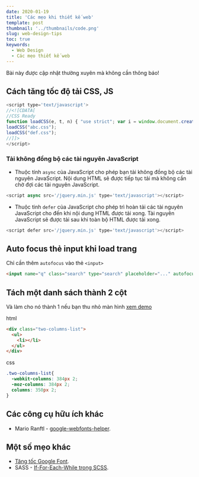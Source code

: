 ```yaml
---
date: 2020-01-19
title: 'Các mẹo khi thiết kế web'
template: post
thumbnail: '../thumbnails/code.png'
slug: web-design-tips
toc: true
keywords:
  - Web Design
  - Các mẹo thiết kế web
---
```

<div class="alert alert-warning" role="alert" markdown="1">
Bài này được cập nhật thường xuyên mà không cần thông báo!
</div>

## Cách tăng tốc độ tải CSS, JS

```js
<script type='text/javascript'>
//<![CDATA[
//CSS Ready
function loadCSS(e, t, n) { "use strict"; var i = window.document.createElement("link"); var o = t || window.document.getElementsByTagName("script")[0]; i.rel = "stylesheet"; i.href = e; i.media = "only x"; o.parentNode.insertBefore(i, o); setTimeout(function () { i.media = n || "all" }) }
loadCSS("abc.css");
loadCSS("def.css");
//]]>
</script>
```

### Tải không đồng bộ các tài nguyên JavaScript
- Thuộc tính `async` của JavaScript cho phép bạn tải không đồng bộ các tài nguyên JavaScript. Nội dung HTML sẽ được tiếp tục tải mà không cần chờ đợi các tài nguyên JavaScript.
```js
<script async src='/jquery.min.js' type='text/javascript'></script>
```

- Thuộc tinh `defer` của JavaScript cho phép trì hoàn tải các tài nguyên JavaScript cho đến khi nội dung HTML được tải xong. Tài nguyên JavaScript sẽ được tải sau khi toàn bộ HTML được tải xong.
```js
<script defer src='/jquery.min.js' type='text/javascript'></script>
```

## Auto focus thẻ input khi load trang
Chỉ cần thêm `autofocus` vào thẻ `<input>`
```html
<input name="q" class="search" type="search" placeholder="..." autofocus>
```

## Tách một danh sách thành 2 cột
Và làm cho nó thành 1 nếu bạn thu nhỏ màn hình [xem demo](../cac-trang-web-va-ung-dung-web-huu-ich/)

<div class="filename">html</div>

```html
<div class="two-columns-list">
  <ul>
    <li></li>
  </ul>
</div>
```

<div class="filename">css</div>

```css
.two-columns-list{
  -webkit-columns: 384px 2;
  -moz-columns: 384px 2;
  columns: 350px 2;
}
```
## Các công cụ hữu ích khác
- Mario Ranftl - <a href="https://google-webfonts-helper.herokuapp.com/fonts" rel="noopener noreferrer" target="_blank">google-webfonts-helper</a>.

## Một số mẹo khác
- <a href="https://medium.com/clio-calliope/making-google-fonts-faster-aadf3c02a36d" rel="noopener noreferrer" target="_blank">Tăng tốc Google Font</a>.
- SASS - <a href="http://thesassway.com/intermediate/if-for-each-while" rel="noopener noreferrer" target="_blank">If-For-Each-While trong SCSS</a>.
